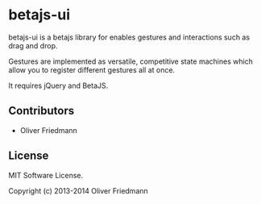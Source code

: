 betajs-ui
=================

betajs-ui is a betajs library for enables gestures and interactions such as drag and drop.

Gestures are implemented as versatile, competitive state machines which allow you to register different
gestures all at once.

It requires jQuery and BetaJS.


## Contributors
- Oliver Friedmann


## License
MIT Software License.

Copyright (c) 2013-2014 Oliver Friedmann